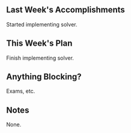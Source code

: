 ## Last Week's Accomplishments

Started implementing solver.

## This Week's Plan

Finish implementing solver.

## Anything Blocking?

Exams, etc.

## Notes

None.
